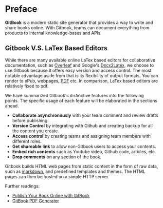 # Preface

**GitBook** is a modern static site generator that provides a way to write and share books online. With Gitbook, teams can document everything from products to internal knowledge-bases and APIs.  

## Gitbook V.S. LaTex Based Editors

While there are many available online LaTex based editors for collaborative documentation, such as [Overleaf](www.overleaf.com) and Google's [Docx2Latex](https://gsuite.google.com/marketplace/app/docx2latex/415272416461?pann=cwsdp&hl=en), we choose to use Gitbook because it offers easy version and access control. The most notable advantage aside from that is its flexibility of output formats. You can render to ePub, webpages, [PDF](https://github.com/GitbookIO/gitbook-pdf) etc. In comparison, LaTex based editors are relatively fixed to pdf. 

We have summarized Gitbook's distinctive features into the following points. The specific usage of each feature will be elaborated in the sections ahead.

* **Collaborate** **asynchronously** with your team comment and review drafts before publishing.
* **Version Control** by integrating with Github and creating backup for all the content you create.
* **Access control** by creating teams and assigning team members with different roles. 
* **Get** **shareable** **link** to allow non-Gitbook users to access your contents.
* **Embed rich contents** such as Youtube video, Github code, articles, etc.
* **Drop comments** on any section of the book.

Gitbook builds HTML web pages from static content in the form of raw data, such as [markdown](https://en.wikipedia.org/wiki/Markdown), and predefined templates and themes. The HTML pages can then be hosted on a simple HTTP server. 





Further readings:

* [Publish Your Book Online with GitBook](https://medium.com/@rebeccapeltz/publish-your-book-online-with-gitbook-fc0ce9b7f12)
* [GitBook PDF Generator](https://github.com/GitbookIO/gitbook-pdf)





